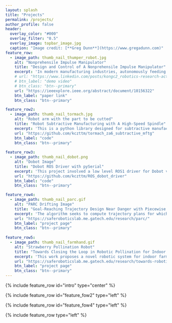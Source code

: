 ```yaml
---
layout: splash
title: "Projects"
permalink: /projects/
author_profile: false
header:
  overlay_color: "#000"
  overlay_filter: "0.5"
  overlay_image: topbar_image.jpg
  caption: "Image credit: [**Greg Dunn**](https://www.gregadunn.com)"
feature_row:
  - image_path: thumb_nail_thumper_robot.jpg
    alt: "Nonprehensile Impulse Manipulator"
    title: "Design and Control of A Nonprehensile Impulse Manipulator"
    excerpt: 'In modern manufacturing industries, autonomously feeding unsorted small components such as bolts and nuts into ongoing robot assembly processes has been a challenging topic for years because most commonly used devices, albeit possess a great processing speed, are not versatile enough to economically adapt to any new parts. In this project, we built a novel part feeder that uses impulse shocks to flip parts into poses more suitable for grasping.' 
    # url: "https://www.linkedin.com/posts/kongc2_robotics-research-activity-7038741450318073856-GMZA?"
    # btn_label: "demo video"
    # btn_class: "btn--primary"
    url: "https://ieeexplore.ieee.org/abstract/document/10156322"
    btn_label: "paper link"
    btn_class: "btn--primary"

feature_row2:
  - image_path: thumb_nail_tormach.jpg
    alt: "Robot arm with the part to be cutted"
    title: "Robot Subtractive Manufacturing with A High-Speed Spindle"
    excerpt: 'This is a python library designed for subtractive manufacturing applications using the Tormach ZA6 robotic arm, integrated with a high-speed spindle and an ATI Force/Torque sensor. The library offers functions for calibrating the workspace, assessing shape feasibility by checking for singularities and joint limits, and determining optimal part placement. It includes code for generating Cartesian path profiles and solving for joint angle trajectories using quadratic programming, enabling precise, closed-loop force control and efficient path planning for manufacturing tasks.'
    url: "https://github.com/kczttm/tormach_za6_subtractive_mftg"
    btn_label: "code"
    btn_class: "btn--primary"
  
feature_row3:
  - image_path: thumb_nail_dobot.png
    alt: "Dobot Image"
    title: "Dobot ROS Driver with pySerial"
    excerpt: 'This project involved a low level ROS1 driver for Dobot v1.0. The functionality includes the reading and controlling of joint angles, forward kinematics, inverse kinematics, integration with usb webcam.'
    url: "https://github.com/kczttm/ROS_dobot_driver"
    btn_label: "code"
    btn_class: "btn--primary"

feature_row4:
  - image_path: thumb_nail_parc.gif
    alt: "PARC Drifting Image"
    title: "Goal-Reaching Trajectory Design Near Danger with Piecewise Affine Reach-avoid Computation"
    excerpt: 'The algorithm seeks to compute trajectory plans for which a robot is guaranteed to reach a goal and to avoid obstacles in the specific near danger case, also known as a narrow gap, where the agent starts near the goal, but must navigate through tight obstacles that block its path.'
    url: "https://saferoboticslab.me.gatech.edu/research/parc/"
    btn_label: "project page"
    btn_class: "btn--primary"
    
feature_row5:
  - image_path: thumb_nail_farmhand.gif
    alt: "Strawberry Pollination Robot"
    title: "Towards Closing the Loop in Robotic Pollination for Indoor Farming via Autonomous Microscopic Inspection"
    excerpt: 'This work proposes a novel robotic system for indoor farming. The proposed hardware combines a 7-degree-of-freedom (DOF) manipulator arm with a custom end-effector, comprised of an endoscope camera, a 2-DOF microscope subsystem, and a custom vibrating pollination tool; this is paired with algorithms to detect and estimate the pose of strawberry flowers, navigate to each flower, pollinate using the tool, and inspect with the microscope.'
    url: "https://saferoboticslab.me.gatech.edu/research/towards-robotic-pollination/"
    btn_label: "project page"
    btn_class: "btn--primary"
---
```


{% include feature_row id="intro" type="center" %}

{% include feature_row id="feature_fow2" type="left" %}

{% include feature_row id="feature_fow4" type="left" %}

{% include feature_row type="left" %}
